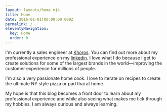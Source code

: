 ```yaml
---
layout: layouts/home.njk
title: Home
date: 2016-01-01T00:00:00.000Z
permalink: /
eleventyNavigation:
  key: Home
  order: 0
---
```

I﻿'m currently a sales engineer at [Khoros](https://khoros.com/). You can find out more about my professional experience on my [linkedin](https://www.linkedin.com/in/samllarsen/). I love what I do because I get to create solutions for some of the largest brands in the world—improving the customer experience for millions of people.

I﻿'m also a very passionate home cook. I love to iterate on recipes to create the ultimate NY style pizza or pad thai at home.

M﻿y hope is that this blog becomes a front door to learn about my professional experience and while also seeing what makes me tick through my hobbies. I am always curious and always learning.